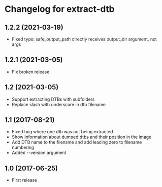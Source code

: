 Changelog for extract-dtb
=========================

1.2.2 (2021-03-19)
------------------

- Fixed typo: safe_output_path directly receives output_dir argument, not args


1.2.1 (2021-03-05)
------------------

- Fix broken release


1.2 (2021-03-05)
----------------

- Support extracting DTBs with subfolders
- Replace slash with underscore in dtb filename

1.1 (2017-08-21)
----------------

- Fixed bug where one dtb was not being extracted
- Show information about dumped dtbs and their position in the image
- Add DTB name to the filename and add leading zero to filename numbering
- Added --version argument

1.0 (2017-06-25)
----------------

- First release
